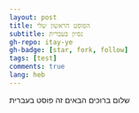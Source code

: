 ```yaml
---
layout: post
title: הפוסט הראשון שלי
subtitle: נסיון בעברית
gh-repo: itay-ye
gh-badge: [star, fork, follow]
tags: [test]
comments: true
lang: heb
---
```

שלום ברוכים הבאים
זה פוסט בעברית
